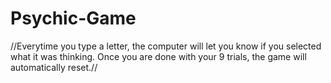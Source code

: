 # Psychic-Game

//Everytime you type a letter, the computer will let you know if you selected what it was thinking. Once you are done with your 9 trials, the game will automatically reset.//